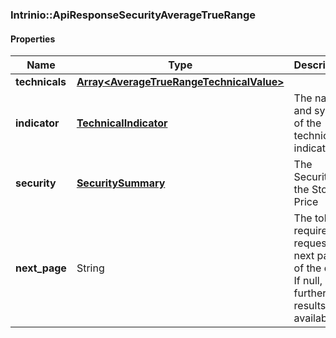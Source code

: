 

[//]: # (CLASS:Intrinio::ApiResponseSecurityAverageTrueRange)

[//]: # (KIND:object)

### Intrinio::ApiResponseSecurityAverageTrueRange

#### Properties

[//]: # (START_DEFINITION)

Name | Type | Description
------------ | ------------- | -------------
**technicals** | [**Array&lt;AverageTrueRangeTechnicalValue&gt;**](AverageTrueRangeTechnicalValue.md) |  &nbsp;
**indicator** | [**TechnicalIndicator**](TechnicalIndicator.md) | The name and symbol of the technical indicator &nbsp;
**security** | [**SecuritySummary**](SecuritySummary.md) | The Security of the Stock Price &nbsp;
**next_page** | String | The token required to request the next page of the data. If null, no further results are available. &nbsp;

[//]: # (END_DEFINITION)


[//]: # (CONTAINED_CLASS:Intrinio::AverageTrueRangeTechnicalValue)


[//]: # (CONTAINED_CLASS:Intrinio::TechnicalIndicator)


[//]: # (CONTAINED_CLASS:Intrinio::SecuritySummary)



